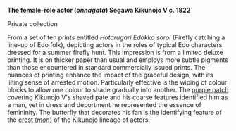 **The female-role actor (_onnagata_) Segawa Kikunojo V c. 1822**

Private collection


From a set of ten prints entitled _Hotarugari Edokko soroi_ (Firefly catching a line-up of Edo folk), depicting actors in the roles of typical Edo characters dressed for a summer firefly hunt. This impression is from a limited deluxe printing. It is on thicker paper than usual and employs more subtle pigments than those encountered in standard commercially issued prints. The nuances of printing enhance the impact of the graceful design, with its lilting sense of arrested motion. Particularly effective is the wiping of colour blocks to allow one colour to shade gradually into another. The [purple patch](/themes/fan-prints-two) covering Kikunojo V's shaved pate and his coarse features identified him as a man, yet in dress and deportment he represented the essence of femininity. The butterfly that decorates his fan is the identifying feature of the [crest (_mon_)](/themes/actors-names-and-crests) of the Kikunojo lineage of actors.
